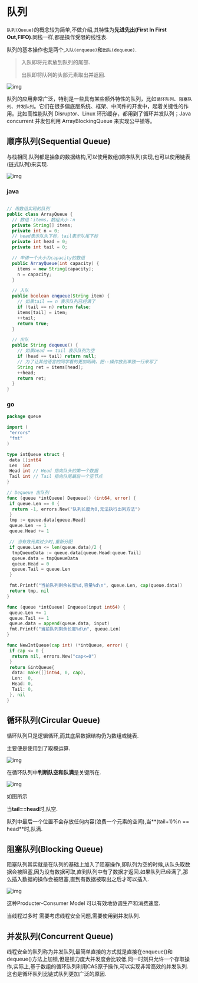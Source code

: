 # 队列

`队列(Queue)`的概念较为简单,不做介绍,其特性为**先进先出(First In First Out,FIFO)**.同栈一样,都是操作受限的线性表.

队列的基本操作也是两个,`入队(enqueue)`和`出队(dequeue)`.

> 入队即将元素放到队列的尾部.
>
> 出队即将队列的头部元素取出并返回.

![img](readme.assets/9eca53f9b557b1213c5d94b94e9dce3e.jpg)

队列的应用非常广泛，特别是一些具有某些额外特性的队列，比如`循环队列`、`阻塞队列`、`并发队列`。它们在很多偏底层系统、框架、中间件的开发中，起着关键性的作用。比如高性能队列 Disruptor、Linux 环形缓存，都用到了循环并发队列；Java concurrent 并发包利用 ArrayBlockingQueue 来实现公平锁等。

## 顺序队列(Sequential Queue)

与栈相同,队列都是抽象的数据结构,可以使用数组(顺序队列)实现,也可以使用链表(链式队列)来实现.

![img](readme.assets/094ba7722eeec46ead58b40c097353c7.jpg)

### java

```java

// 用数组实现的队列
public class ArrayQueue {
  // 数组：items，数组大小：n
  private String[] items;
  private int n = 0;
  // head表示队头下标，tail表示队尾下标
  private int head = 0;
  private int tail = 0;

  // 申请一个大小为capacity的数组
  public ArrayQueue(int capacity) {
    items = new String[capacity];
    n = capacity;
  }

  // 入队
  public boolean enqueue(String item) {
    // 如果tail == n 表示队列已经满了
    if (tail == n) return false;
    items[tail] = item;
    ++tail;
    return true;
  }

  // 出队
  public String dequeue() {
    // 如果head == tail 表示队列为空
    if (head == tail) return null;
    // 为了让其他语言的同学看的更加明确，把--操作放到单独一行来写了
    String ret = items[head];
    ++head;
    return ret;
  }
}
```

### go

```go
package queue

import (
 "errors"
 "fmt"
)

type intQueue struct {
 data []int64
 Len  int
 Head int // Head 指向队头的第一个数据
 Tail int // Tail 指向队尾最后一个空节点
}

// Dequeue 出队列
func (queue *intQueue) Dequeue() (int64, error) {
 if queue.Len == 0 {
  return -1, errors.New("队列长度为0,无法执行出列方法")
 }
 tmp := queue.data[queue.Head]
 queue.Len -= 1
 queue.Head += 1

 // 当有效元素过少时,重新分配
 if queue.Len <= len(queue.data)/2 {
  tmpQueueData := queue.data[queue.Head:queue.Tail]
  queue.data = tmpQueueData
  queue.Head = 0
  queue.Tail = queue.Len
 }

 fmt.Printf("当前队列剩余长度%d,容量%d\n", queue.Len, cap(queue.data))
 return tmp, nil
}

func (queue *intQueue) Enqueue(input int64) {
 queue.Len += 1
 queue.Tail += 1
 queue.data = append(queue.data, input)
 fmt.Printf("当前队列剩余长度%d\n", queue.Len)
}

func NewIntQueue(cap int) (*intQueue, error) {
 if cap <= 0 {
  return nil, errors.New("cap<=0")
 }
 return &intQueue{
  data: make([]int64, 0, cap),
  Len:  0,
  Head: 0,
  Tail: 0,
 }, nil
}
```

## 循环队列(Circular Queue)

循环队列只是逻辑循环,而其底层数据结构仍为数组或链表.

主要便是使用到了取模运算.

![img](readme.assets/58ba37bb4102b87d66dffe7148b0f990.jpg)

在循环队列中**判断队空和队满**是关键所在.

![img](readme.assets/3d81a44f8c42b3ceee55605f9aeedcec.jpg)

如图所示

当**tail==head**时,队空.

队列中最后一个位置不会存放任何内容(浪费一个元素的空间),当**(tail+1)%n == head**时,队满.

## 阻塞队列(Blocking Queue)

阻塞队列其实就是在队列的基础上加入了阻塞操作,即队列为空的时候,从队头取数据会被阻塞,因为没有数据可取,直到队列中有了数据才返回.如果队列已经满了,那么插入数据的操作会被阻塞,直到有数据被取出之后才可以插入.

![img](readme.assets/5ef3326181907dea0964f612890185eb.jpg)

这种Producter-Consumer Model 可以有效地协调生产和消费速度.

当线程过多时 需要考虑线程安全问题,需要使用到并发队列.

## 并发队列(Concurrent Queue)

线程安全的队列称为并发队列,最简单直接的方式就是直接在enqueue()和dequeue()方法上加锁,但是锁力度大并发度会比较低,同一时刻只允许一个存取操作,实际上,基于数组的循环队列利用CAS原子操作,可以实现非常高效的并发队列.这也是循环队列比链式队列更加广泛的原因.
